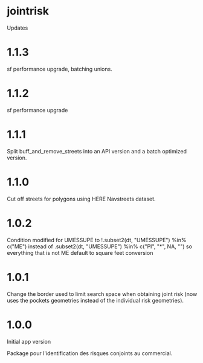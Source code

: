 # jointrisk

Updates

# 1.1.3

sf performance upgrade, batching unions.

# 1.1.2

sf performance upgrade

# 1.1.1

Split buff_and_remove_streets into an API version and a batch optimized version.

# 1.1.0

Cut off streets for polygons using HERE Navstreets dataset.

# 1.0.2

Condition modified for UMESSUPE to 
  !.subset2(dt, "UMESSUPE") %in% c("ME")
instead of 
  .subset2(dt, "UMESSUPE") %in% c("PI", "*", NA, "")
so everything that is not ME default to square feet conversion

# 1.0.1

Change the border used to limit search space when obtaining joint risk (now uses the pockets geometries instead of the individual risk geometries).

# 1.0.0

Initial app version

Package pour l'identification des risques conjoints au commercial.
